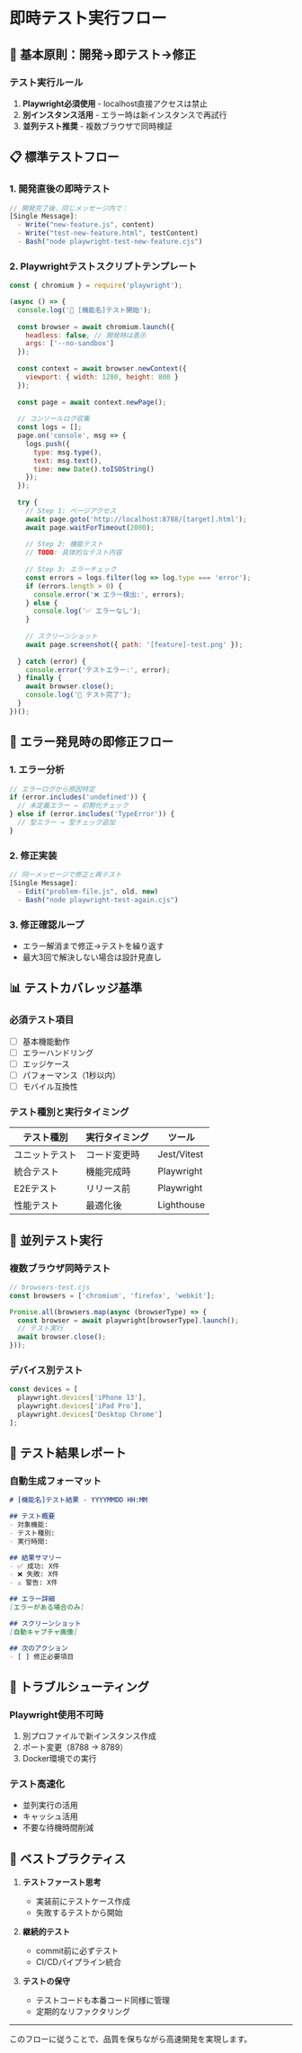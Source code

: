 # 即時テスト実行フロー

## 🎯 基本原則：開発→即テスト→修正

### テスト実行ルール
1. **Playwright必須使用** - localhost直接アクセスは禁止
2. **別インスタンス活用** - エラー時は新インスタンスで再試行
3. **並列テスト推奨** - 複数ブラウザで同時検証

## 📋 標準テストフロー

### 1. 開発直後の即時テスト
```javascript
// 開発完了後、同じメッセージ内で：
[Single Message]:
  - Write("new-feature.js", content)
  - Write("test-new-feature.html", testContent)
  - Bash("node playwright-test-new-feature.cjs")
```

### 2. Playwrightテストスクリプトテンプレート
```javascript
const { chromium } = require('playwright');

(async () => {
  console.log('🚀 [機能名]テスト開始');
  
  const browser = await chromium.launch({
    headless: false, // 開発時は表示
    args: ['--no-sandbox']
  });
  
  const context = await browser.newContext({
    viewport: { width: 1280, height: 800 }
  });
  
  const page = await context.newPage();
  
  // コンソールログ収集
  const logs = [];
  page.on('console', msg => {
    logs.push({
      type: msg.type(),
      text: msg.text(),
      time: new Date().toISOString()
    });
  });
  
  try {
    // Step 1: ページアクセス
    await page.goto('http://localhost:8788/[target].html');
    await page.waitForTimeout(2000);
    
    // Step 2: 機能テスト
    // TODO: 具体的なテスト内容
    
    // Step 3: エラーチェック
    const errors = logs.filter(log => log.type === 'error');
    if (errors.length > 0) {
      console.error('❌ エラー検出:', errors);
    } else {
      console.log('✅ エラーなし');
    }
    
    // スクリーンショット
    await page.screenshot({ path: '[feature]-test.png' });
    
  } catch (error) {
    console.error('テストエラー:', error);
  } finally {
    await browser.close();
    console.log('🏁 テスト完了');
  }
})();
```

## 🔄 エラー発見時の即修正フロー

### 1. エラー分析
```javascript
// エラーログから原因特定
if (error.includes('undefined')) {
  // 未定義エラー → 初期化チェック
} else if (error.includes('TypeError')) {
  // 型エラー → 型チェック追加
}
```

### 2. 修正実装
```javascript
// 同一メッセージで修正と再テスト
[Single Message]:
  - Edit("problem-file.js", old, new)
  - Bash("node playwright-test-again.cjs")
```

### 3. 修正確認ループ
- エラー解消まで修正→テストを繰り返す
- 最大3回で解決しない場合は設計見直し

## 📊 テストカバレッジ基準

### 必須テスト項目
- [ ] 基本機能動作
- [ ] エラーハンドリング
- [ ] エッジケース
- [ ] パフォーマンス（1秒以内）
- [ ] モバイル互換性

### テスト種別と実行タイミング
| テスト種別 | 実行タイミング | ツール |
|-----------|--------------|--------|
| ユニットテスト | コード変更時 | Jest/Vitest |
| 統合テスト | 機能完成時 | Playwright |
| E2Eテスト | リリース前 | Playwright |
| 性能テスト | 最適化後 | Lighthouse |

## 🚀 並列テスト実行

### 複数ブラウザ同時テスト
```javascript
// browsers-test.cjs
const browsers = ['chromium', 'firefox', 'webkit'];

Promise.all(browsers.map(async (browserType) => {
  const browser = await playwright[browserType].launch();
  // テスト実行
  await browser.close();
}));
```

### デバイス別テスト
```javascript
const devices = [
  playwright.devices['iPhone 13'],
  playwright.devices['iPad Pro'],
  playwright.devices['Desktop Chrome']
];
```

## 📝 テスト結果レポート

### 自動生成フォーマット
```markdown
# [機能名]テスト結果 - YYYYMMDD HH:MM

## テスト概要
- 対象機能: 
- テスト種別: 
- 実行時間: 

## 結果サマリー
- ✅ 成功: X件
- ❌ 失敗: X件
- ⚠️ 警告: X件

## エラー詳細
[エラーがある場合のみ]

## スクリーンショット
[自動キャプチャ画像]

## 次のアクション
- [ ] 修正必要項目
```

## 🔧 トラブルシューティング

### Playwright使用不可時
1. 別プロファイルで新インスタンス作成
2. ポート変更（8788 → 8789）
3. Docker環境での実行

### テスト高速化
- 並列実行の活用
- キャッシュ活用
- 不要な待機時間削減

## 📌 ベストプラクティス

1. **テストファースト思考**
   - 実装前にテストケース作成
   - 失敗するテストから開始

2. **継続的テスト**
   - commit前に必ずテスト
   - CI/CDパイプライン統合

3. **テストの保守**
   - テストコードも本番コード同様に管理
   - 定期的なリファクタリング

---

このフローに従うことで、品質を保ちながら高速開発を実現します。